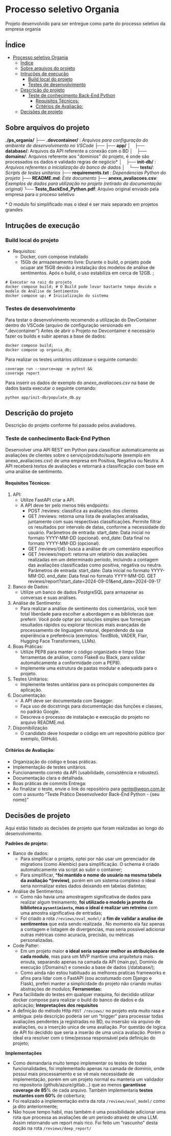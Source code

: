 # Processo seletivo Organia

Projeto desenvolvido para ser entregue como parte do processo seletivo da empresa organia


## Índice

<!-- TOC -->
- [Processo seletivo Organia](#processo-seletivo-organia)
  - [Índice](#índice)
  - [Sobre arquivos do projeto](#sobre-arquivos-do-projeto)
  - [Intruções de execução](#intruções-de-execução)
    - [Build local do projeto](#build-local-do-projeto)
    - [Testes de desenvolvimento](#testes-de-desenvolvimento)
  - [Descrição do projeto](#descrição-do-projeto)
    - [Teste de conhecimento Back-End Python](#teste-de-conhecimento-back-end-python)
      - [Requisitos Técnicos:](#requisitos-técnicos)
      - [Critérios de Avaliação:](#critérios-de-avaliação)
  - [Decisões de projeto](#decisões-de-projeto)
<!-- /TOC -->


## Sobre arquivos do projeto

**./ps_organia/**
├── **.devcontainer/** : *Arquivos para configuração do ambiente de desenvolvimento no VSCode*
├──
├── **app/**
│&emsp;├── **database/**: Arquivos da API referente a conexão com o BD
│&emsp;├── **domains/**: Arquivos referente aos "dominios" do projeto, é onde são processados os dados e validado regras de negócio*
│&emsp;├── **init-db/** : *Arquivos referentes a inicialização do banco de dados*
│&emsp;└── **tests/**: *Scripts de testes unitarios*
├── **requirements.txt** : *Dependencias Python do projeto*
├── **README.md**: *Este documento*
├── **anexo_avaliacoes.csv**: *Exemplos de dados para utilização no projeto (retirado da documentação original)*
└── **Teste_BackEnd_Python.pdf**: Arquivo original enviado pela empresa para o proceso seletivo

\* O modulo foi simplificado mas o ideal é ser mais separado em projetos grandes
## Intruções de execução
### Build local do projeto
 - Requisitos:
    - Docker, com compose instalado
    - 15Gb de armazenamento livre:
      Durante o build, o projeto pode ocupar até 15GB devido à instalação dos modelos de análise de sentimentos. Após o build, o uso estabiliza em cerca de 12GB.
;

  ```shell
  # Executar na raiz do projeto
  docker compose build; # O Build pode levar bastante tempo devido o modelo de Análise de Sentimentos
  docker compose up; # Inicialização do sistema
  ```

### Testes de desenvolvimento
Para testar o desenvolvimento recomendo a utilização do DevContainer dentro do VSCode (arquivo de configuração versionado em ".devcontainer")
Antes de abrir o Projeto no Devcontainer é necessário fazer os builds e subir apenas a base de dados:

```shell
docker compose build;
docker compose up organia_db;
```

Para realizar os testes unitários utilizasse o seguinte comando:
```
coverage run --source=app -m pytest &&
coverage report

```

Para inserir os dados de exemplo  do *anexo_avaliacoes.csv* na base de dados basta executar o seguinte comando:

```shell
python app/init-db/populate_db.py
```

## Descrição do projeto
Descrição do projeto conforme foi passado pelos avaliadores.
### Teste de conhecimento Back-End Python
Desenvolver uma API REST em Python para classificar automaticamente as avaliações de clientes sobre o serviço/produto/suporte (exemplo em anexo_avaliacoes.csv) de uma empresa em Positiva, Negativa ou Neutra. A API receberá textos de avaliações e retornará a classificação com base em uma análise de sentimento.
#### Requisitos Técnicos:
1. API:
    - Utilize FastAPI criar a API.
    - A API deve ter pelo menos três endpoints:
        - POST /reviews: classifica as avaliações dos clientes
        - GET /reviews: retorna uma lista de avaliações analisadas, juntamente com suas respectivas classificações. Permite filtrar os resultados por intervalo de datas, conforme a necessidade do usuário. Parâmetros de entrada: start_date: Data inicial no formato YYYY-MM-DD (opcional). end_date: Data final no formato YYYY-MM-DD (opcional).
        - GET /reviews/{id}: busca a análise de um comentário específico
        - GET /reviews/report: retorna um relatório das avaliações realizadas em um determinado período, incluindo a contagem das avaliações classificadas como positiva, negativa ou neutra. Parâmetros de entrada: start_date: Data inicial no formato YYYY-MM-DD. end_date: Data final no formato YYYY-MM-DD. GET reviews/report?start_date=2024-09-01&end_date=2024-09-17
2. Banco de Dados:
    - Utilize um banco de dados PostgreSQL para armazenar as conversas e suas análises.
3. Análise de Sentimento:
    - Para realizar a análise de sentimento dos comentários, você tem total liberdade para escolher a abordagem e as bibliotecas que preferir. Você pode optar por soluções simples que forneçam resultados rápidos ou explorar técnicas mais avançadas de processamento de linguagem natural, dependendo da sua experiência e preferência (exemplos: TextBlob, VADER, Flair, Hugging Face Transformers, LLMs).
4. Boas Práticas:
    - Utilize PEP8 para manter o código organizado e limpo (Use ferramentas de análise, como Flake8 ou Black, para validar automaticamente a conformidade com a PEP8).
    - Implemente uma estrutura de pastas modular e adequada para o projeto.
5. Testes Unitários:
    - Implemente testes unitários para os principais componentes da aplicação.
6. Documentação:
    - A API deve ser documentada com Swagger.
    - Faça uso de docstrings para documentação das funções e classes, no padrão Google.
    - Descreva o processo de instalação e execução do projeto no arquivo README.md.
7. Disponibilização
    - O candidato deve hospedar o código em um repositório público (por exemplo, GitHub).

#### Critérios de Avaliação:
- Organização do código e boas práticas.
- Implementação de testes unitários.
- Funcionamento correto da API (usabilidade, consistência e robustez).
- Documentação clara e detalhada.
- Boas práticas de commits Entrega:
- Ao finalizar o teste, envie o link do repositório para gente@weon.com.br com o assunto “Teste Prático Desenvolvedor Back-End Python - {seu nome}”

## Decisões de projeto
Aqui estão listado as decisões de projeto que foram realizadas ao longo do desenvolvimento.

**Padrões de projeto:**
  - Banco de dados:
    - Para simplificar o projeto, optei por não usar um gerenciador de migrations (como Alembic) para simplificação. O schema é criado automaticamente via script ao subir o container;
    - Para simplificar, ***foi mantido o nome do usuário na mesma tabela da avaliação *(review)**, porém em um sistema complexo o ideal seria normalizar estes dados deixando em tabelas distintas;
  - Análise de Sentimentos:
    - Como não havia uma amostragem significativa de dados para realizar algum treinamento, **foi utilizado o modelo ja pronto da biblioteca `pysentimiento`, mas o ideal é realizar um retreino** com uma amostra significativa de entradas;
    - Foi criado a rota `/reviews/eval_model/` a **fim de validar a analise de sentimentos** que esta sendo realizada . No momento ela faz apenas a contagem e listagem de divergencias, mas seria possivel adicionar outras métricas como acuracia, precisão, ou métricas personalizadas.
  - Code Patter:
    - Em um projeto maior **o ideal seria separar melhor as atribuições de cada modulo**, mas para um MVP mantive uma arquitetura mais enxuta, separando apenas na camada da API (main.py), Dominio de execução (/Domains/) e conexão a base de dados (/database/);
    - Como ainda não estou habituado as melhores praticas frameworks e afins para lidar com o FastAPI (sou acostumado com Django e Flask), preferi manter a simplicidade do projeto não criando muitas abstrações de modulos;
**Ferramentas:**
  - Para facilidade do testes em qualquer maquina, foi decidido utilizar docker compose para realizar o build do banco de dados e da aplicação;
**Intepretações dos requisitos**
  - A definição do método Http `POST /reviews/` no projeto esta muito rasa e ambigua: pela descrição poderia ser um "trigger" para processar todas avaliações pendentes ja registradas no BD, ou insersão via arquivo de avaliações, ou a inserção unica de uma avaliação. Por questão de logica de API foi decidido que seria a inserão de uma unica avaliação. Porém o ideal era resolver com o time/pessoa responsável pela definição do projeto;

**Implementações**
  - Como demandaria muito tempo implementar os testes de todas funcionalidades, foi implementado apenas na camada de dominio, onde possui mais processamento e se vê mais necessidade de implementação, porém em um projeto normal eu manteria um validador no repositorio (github/azure/gitlab...) que ao menos **garantisse coverage de 85**% de cada arquivo. Também implementaria **testes mutantes com 60%** de cobertura;
  - Foi realizado a implementação extra da rota `/reviews/eval_model/` como ja dito anteriormente;
  - Não houve tempo habil, mas também é uma possibilidade adicionar uma rota que processa as avaliações de um periodo atravéz de uma LLM. Assim retornando um report mais rico. Foi feito um "rascunho" desta opção na rota `/reviews/deep_report/`
